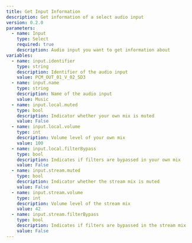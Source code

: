 ```yaml
---
title: Get Input Information
description: Get information of a select audio input
version: 0.2.0
parameters:
  - name: Input
    type: Select
    required: true
    description: Audio input you want to get information about
variables:
  - name: input.identifier
    type: string
    description: Identifier of the audio input
    value: PCM_OUT_01_V_02_SD3
  - name: input.name
    type: string
    description: Name of the audio input
    value: Music
  - name: input.local.muted
    type: bool
    description: Indicator whether your own mix is muted
    value: False
  - name: input.local.volume
    type: int
    description: Volume level of your own mix
    value: 100
  - name: input.local.filterBypass
    type: bool
    description: Indicates if filters are bypassed in your own mix
    value: False
  - name: input.stream.muted
    type: bool
    description: Indicator whether the stream mix is muted
    value: False
  - name: input.stream.volume
    type: int
    description: Volume level of the stream mix
    value: 42
  - name: input.stream.filterBypass
    type: bool
    description: Indicates if filters are bypassed in the stream mix
    value: False
---
```

